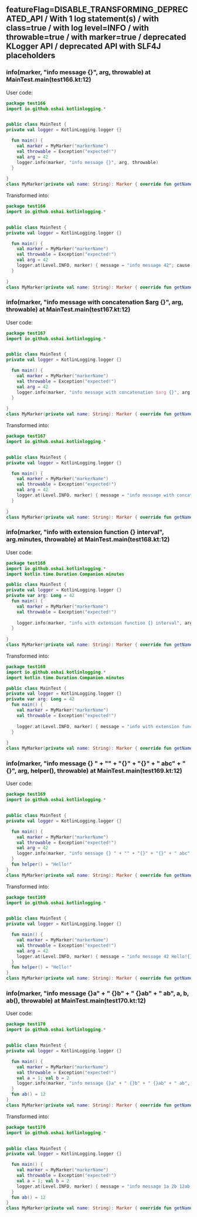 ## featureFlag=DISABLE_TRANSFORMING_DEPRECATED_API / With 1 log statement(s) / with class=true / with log level=INFO / with throwable=true / with marker=true / deprecated KLogger API / deprecated API with SLF4J placeholders



###  info(marker, "info message {}", arg, throwable) at MainTest.main(test166.kt:12)

User code:
```kotlin
package test166
import io.github.oshai.kotlinlogging.*


public class MainTest {
private val logger = KotlinLogging.logger {}

  fun main() {
    val marker = MyMarker("markerName")
    val throwable = Exception("expected!")
    val arg = 42
    logger.info(marker, "info message {}", arg, throwable)
  }
  
}
class MyMarker(private val name: String): Marker { override fun getName() = name }

```
  
Transformed into:
```kotlin
package test166
import io.github.oshai.kotlinlogging.*


public class MainTest {
private val logger = KotlinLogging.logger {}

  fun main() {
    val marker = MyMarker("markerName")
    val throwable = Exception("expected!")
    val arg = 42
    logger.at(Level.INFO, marker) { message = "info message 42"; cause = throwable; internalCompilerData = KLoggingEventBuilder.InternalCompilerData(messageTemplate = "info message {}")
  }
  
}
class MyMarker(private val name: String): Marker { override fun getName() = name }

```

###  info(marker, "info message with concatenation $arg {}", arg, throwable) at MainTest.main(test167.kt:12)

User code:
```kotlin
package test167
import io.github.oshai.kotlinlogging.*


public class MainTest {
private val logger = KotlinLogging.logger {}

  fun main() {
    val marker = MyMarker("markerName")
    val throwable = Exception("expected!")
    val arg = 42
    logger.info(marker, "info message with concatenation $arg {}", arg, throwable)
  }
  
}
class MyMarker(private val name: String): Marker { override fun getName() = name }

```
  
Transformed into:
```kotlin
package test167
import io.github.oshai.kotlinlogging.*


public class MainTest {
private val logger = KotlinLogging.logger {}

  fun main() {
    val marker = MyMarker("markerName")
    val throwable = Exception("expected!")
    val arg = 42
    logger.at(Level.INFO, marker) { message = "info message with concatenation 42 42"; cause = throwable; internalCompilerData = KLoggingEventBuilder.InternalCompilerData(messageTemplate = "info message with concatenation 42 {}")
  }
  
}
class MyMarker(private val name: String): Marker { override fun getName() = name }

```

###  info(marker, "info with extension function {} interval", arg.minutes, throwable) at MainTest.main(test168.kt:12)

User code:
```kotlin
package test168
import io.github.oshai.kotlinlogging.*
import kotlin.time.Duration.Companion.minutes

public class MainTest {
private val logger = KotlinLogging.logger {}
private var arg: Long = 42
  fun main() {
    val marker = MyMarker("markerName")
    val throwable = Exception("expected!")
    
    logger.info(marker, "info with extension function {} interval", arg.minutes, throwable)
  }
  
}
class MyMarker(private val name: String): Marker { override fun getName() = name }

```
  
Transformed into:
```kotlin
package test168
import io.github.oshai.kotlinlogging.*
import kotlin.time.Duration.Companion.minutes

public class MainTest {
private val logger = KotlinLogging.logger {}
private var arg: Long = 42
  fun main() {
    val marker = MyMarker("markerName")
    val throwable = Exception("expected!")
    
    logger.at(Level.INFO, marker) { message = "info with extension function 42m interval"; cause = throwable; internalCompilerData = KLoggingEventBuilder.InternalCompilerData(messageTemplate = "info with extension function {} interval")
  }
  
}
class MyMarker(private val name: String): Marker { override fun getName() = name }

```

###  info(marker, "info message {} " + "" + "{}" + "{}" + " abc" + " {}", arg, helper(), throwable) at MainTest.main(test169.kt:12)

User code:
```kotlin
package test169
import io.github.oshai.kotlinlogging.*


public class MainTest {
private val logger = KotlinLogging.logger {}

  fun main() {
    val marker = MyMarker("markerName")
    val throwable = Exception("expected!")
    val arg = 42
    logger.info(marker, "info message {} " + "" + "{}" + "{}" + " abc" + " {}", arg, helper(), throwable)
  }
  fun helper() = "Hello!"
}
class MyMarker(private val name: String): Marker { override fun getName() = name }

```
  
Transformed into:
```kotlin
package test169
import io.github.oshai.kotlinlogging.*


public class MainTest {
private val logger = KotlinLogging.logger {}

  fun main() {
    val marker = MyMarker("markerName")
    val throwable = Exception("expected!")
    val arg = 42
    logger.at(Level.INFO, marker) { message = "info message 42 Hello!{} abc {}"; cause = throwable; internalCompilerData = KLoggingEventBuilder.InternalCompilerData(messageTemplate = "info message {} {}{} abc {}")
  }
  fun helper() = "Hello!"
}
class MyMarker(private val name: String): Marker { override fun getName() = name }

```

###  info(marker, "info message {}a" + " {}b" + " {}ab" + " ab", a, b, ab(), throwable) at MainTest.main(test170.kt:12)

User code:
```kotlin
package test170
import io.github.oshai.kotlinlogging.*


public class MainTest {
private val logger = KotlinLogging.logger {}

  fun main() {
    val marker = MyMarker("markerName")
    val throwable = Exception("expected!")
    val a = 1; val b = 2
    logger.info(marker, "info message {}a" + " {}b" + " {}ab" + " ab", a, b, ab(), throwable)
  }
  fun ab() = 12
}
class MyMarker(private val name: String): Marker { override fun getName() = name }

```
  
Transformed into:
```kotlin
package test170
import io.github.oshai.kotlinlogging.*


public class MainTest {
private val logger = KotlinLogging.logger {}

  fun main() {
    val marker = MyMarker("markerName")
    val throwable = Exception("expected!")
    val a = 1; val b = 2
    logger.at(Level.INFO, marker) { message = "info message 1a 2b 12ab ab"; cause = throwable; internalCompilerData = KLoggingEventBuilder.InternalCompilerData(messageTemplate = "info message {}a {}b {}ab ab")
  }
  fun ab() = 12
}
class MyMarker(private val name: String): Marker { override fun getName() = name }

```
